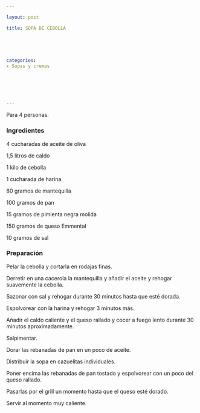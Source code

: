 ```yaml
---

layout: post

title: SOPA DE CEBOLLA





categories:
- Sopas y cremas






---
```


Para 4 personas.

<h3>Ingredientes</h3>

4 cucharadas de aceite de oliva

1,5 litros de caldo

1 kilo de cebolla

1 cucharada de harina

80 gramos de mantequilla

100 gramos de pan

15 gramos de pimienta negra molida

150 gramos de queso Emmental

10 gramos de sal

<h3>Preparación</h3>

Pelar la cebolla y cortarla en rodajas finas.

Derretir en una cacerola la mantequilla y añadir el aceite y rehogar suavemente la cebolla.

Sazonar con sal y rehogar durante 30 minutos hasta que esté dorada.

Espolvorear con la harina y rehogar 3 minutos más.

Añadir el caldo caliente y el queso rallado y cocer a fuego lento durante 30 minutos aproximadamente.

Salpimentar.

Dorar las rebanadas de pan en un poco de aceite.

Distribuir la sopa en cazuelitas individuales.

Poner encima las rebanadas de pan tostado y espolvorear con un poco del queso rallado.

Pasarlas por el grill un momento hasta que el queso esté dorado.

Servir al momento muy caliente.